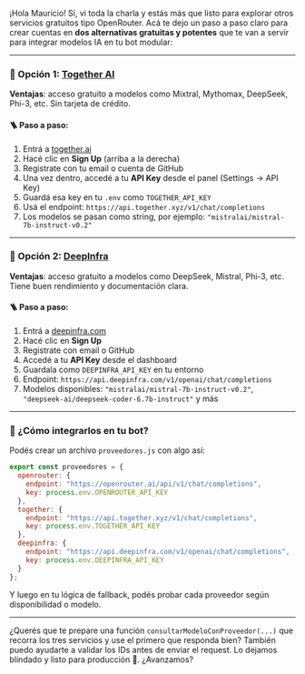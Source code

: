 ¡Hola Mauricio! Sí, vi toda la charla y estás más que listo para explorar otros servicios gratuitos tipo OpenRouter. Acá te dejo un paso a paso claro para crear cuentas en **dos alternativas gratuitas y potentes** que te van a servir para integrar modelos IA en tu bot modular:

---

### 🧠 Opción 1: [Together AI](https://www.together.ai)

**Ventajas**: acceso gratuito a modelos como Mixtral, Mythomax, DeepSeek, Phi-3, etc. Sin tarjeta de crédito.

#### 🪜 Paso a paso:

1. Entrá a [together.ai](https://www.together.ai)
2. Hacé clic en **Sign Up** (arriba a la derecha)
3. Registrate con tu email o cuenta de GitHub
4. Una vez dentro, accedé a tu **API Key** desde el panel (Settings → API Key)
5. Guardá esa key en tu `.env` como `TOGETHER_API_KEY`
6. Usá el endpoint: `https://api.together.xyz/v1/chat/completions`
7. Los modelos se pasan como string, por ejemplo: `"mistralai/mistral-7b-instruct-v0.2"`

---

### 🧠 Opción 2: [DeepInfra](https://deepinfra.com)

**Ventajas**: acceso gratuito a modelos como DeepSeek, Mistral, Phi-3, etc. Tiene buen rendimiento y documentación clara.

#### 🪜 Paso a paso:

1. Entrá a [deepinfra.com](https://deepinfra.com)
2. Hacé clic en **Sign Up**
3. Registrate con email o GitHub
4. Accedé a tu **API Key** desde el dashboard
5. Guardala como `DEEPINFRA_API_KEY` en tu entorno
6. Endpoint: `https://api.deepinfra.com/v1/openai/chat/completions`
7. Modelos disponibles: `"mistralai/mistral-7b-instruct-v0.2"`, `"deepseek-ai/deepseek-coder-6.7b-instruct"` y más

---

### 🧩 ¿Cómo integrarlos en tu bot?

Podés crear un archivo `proveedores.js` con algo así:

```js
export const proveedores = {
  openrouter: {
    endpoint: "https://openrouter.ai/api/v1/chat/completions",
    key: process.env.OPENROUTER_API_KEY
  },
  together: {
    endpoint: "https://api.together.xyz/v1/chat/completions",
    key: process.env.TOGETHER_API_KEY
  },
  deepinfra: {
    endpoint: "https://api.deepinfra.com/v1/openai/chat/completions",
    key: process.env.DEEPINFRA_API_KEY
  }
};
```

Y luego en tu lógica de fallback, podés probar cada proveedor según disponibilidad o modelo.

---

¿Querés que te prepare una función `consultarModeloConProveedor(...)` que recorra los tres servicios y use el primero que responda bien? También puedo ayudarte a validar los IDs antes de enviar el request. Lo dejamos blindado y listo para producción 🔐. ¿Avanzamos?